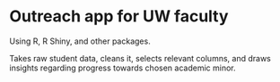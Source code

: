 # Outreach app for UW faculty

Using R, R Shiny, and other packages.

Takes raw student data, cleans it, selects relevant columns, and draws insights regarding progress towards chosen academic minor.
